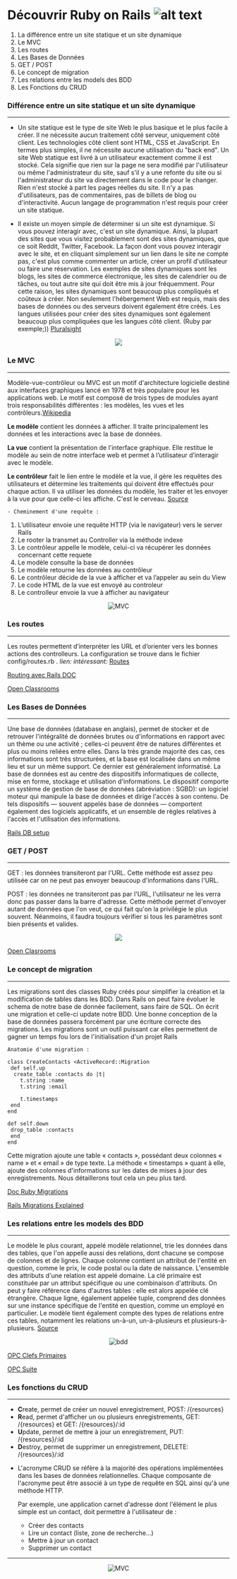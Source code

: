 # Découvrir Ruby on Rails ![alt text][logo]

1. La différence entre un site statique et un site dynamique
2. Le MVC
3. Les routes
4. Les Bases de Données
5. GET / POST
6. Le concept de migration
7. Les relations entre les models des BDD
8. Les Fonctions du CRUD


### Différence entre un site statique et un site dynamique
<hr>


- Un site statique est le type de site Web le plus basique et le plus facile à créer. Il ne nécessite aucun traitement côté serveur, uniquement côté client. Les technologies côté client sont HTML, CSS et JavaScript. En termes plus simples, il ne nécessite aucune utilisation du "back end". Un site Web statique est livré à un utilisateur exactement comme il est stocké. Cela signifie que rien sur la page ne sera modifié par l'utilisateur ou même l'administrateur du site, sauf s'il y a une refonte du site ou si l'administrateur du site va directement dans le code pour le changer. Rien n'est stocké à part les pages réelles du site. Il n'y a pas d'utilisateurs, pas de commentaires, pas de billets de blog ou d'interactivité. Aucun langage de programmation n'est requis pour créer un site statique.

<div> 


- Il existe un moyen simple de déterminer si un site est dynamique. Si vous pouvez interagir avec, c'est un site dynamique. Ainsi, la plupart des sites que vous visitez probablement sont des sites dynamiques, que ce soit Reddit, Twitter, Facebook. La façon dont vous pouvez interagir avec le site, et en cliquant simplement sur un lien dans le site ne compte pas, c'est plus comme commenter un article, créer un profil d'utilisateur ou faire une réservation. Les exemples de sites dynamiques sont les blogs, les sites de commerce électronique, les sites de calendrier ou de tâches, ou tout autre site qui doit être mis à jour fréquemment.
Pour cette raison, les sites dynamiques sont beaucoup plus compliqués et coûteux à créer. Non seulement l'hébergement Web est requis, mais des bases de données ou des serveurs doivent également être créés. Les langues utilisées pour créer des sites dynamiques sont également beaucoup plus compliquées que les langues côté client. (Ruby par exemple;))
	<a href="https://www.pluralsight.com/blog/creative-professional/static-dynamic-websites-theres-difference" target="_blank">Pluralsight</a>

</div>

<p align="center">
	<img src="https://www.pluralsight.com/content/pluralsight/en/blog/creative-professional/sta/static-dynamic-websites-theres-difference/_jcr_content/main/hero_blog_block/image-res.img.jpg/1446605940972.jpg" target="_blank">
</p>


### Le MVC
<hr>
<p>
 Modèle-vue-contrôleur ou MVC est un motif d'architecture logicielle destiné aux interfaces graphiques lancé en 1978 et très populaire pour les applications web. Le motif est composé de trois types de modules ayant trois responsabilités différentes : les modèles, les vues et les contrôleurs.<a href="https://fr.wikipedia.org/wiki/Mod%C3%A8le-vue-contr%C3%B4leur">Wikipedia</a>

**Le modèle**  contient les données à afficher. Il traite principalement les données et les interactions avec la base de données. 

**La vue** contient la présentation de l'interface graphique. Elle restitue le modèle au sein de notre interface web et permet à l’utilisateur d’interagir avec le modèle.

**Le contrôleur** fait le lien entre le modèle et la vue, il gère les requêtes des utilisateurs et détermine les traitements qui doivent être effectués pour chaque action. Il va utiliser les données du modèle, les traiter et les envoyer à la vue pour que celle-ci les affiche. C'est le cerveau.
<a href="https://openclassrooms.com/courses/apprenez-a-programmer-en-java/mieux-structurer-son-code-le-pattern-mvc">Source</a>


	- Cheminement d'une requête :
1. L’utilisateur envoie une requête HTTP (via le navigateur) vers le server Rails
2. Le rooter la transmet au Controller via la méthode indexe
3. Le contrôleur appelle le modèle, celui-ci va récupérer les données concernant cette requete
4. Le modèle consulte la base de données 
5. Le modèle retourne les données au contrôleur
6. Le contrôleur décide de la vue à afficher et va l’appeler au sein du View
7. Le code HTML de la vue est envoyé au controleur 
8. Le controlleur envoie la vue à afficher au navigateur



<p align="center">
	<img src="https://user.oc-static.com/files/399001_400000/399354.png" alt="MVC" target="_blank">
</p>


### Les routes
<hr>

Les routes permettent d’interpréter les URL et d’orienter vers les bonnes actions des controlleurs.
La configuration se trouve dans le fichier config/routes.rb .
*lien: intéressant:* [Routes](https://www.sois-net.fr/routes-ruby-on-rails/)


<a href="http://guides.rubyonrails.org/routing.html">Routing avec Rails DOC</a>

<a href="https://openclassrooms.com/courses/continuez-avec-ruby-on-rails/simplifiez-la-configuration-de-vos-routes">Open Classrooms</a>


### Les Bases de Données
<hr>

Une base de données (database en anglais),
permet de stocker et de retrouver l'intégralité de données brutes ou d'informations en rapport avec un thème ou une activité ;
celles-ci peuvent être de natures différentes et plus ou moins reliées entre elles. Dans la très grande majorité des cas,
ces informations sont très structurées, et la base est localisée dans un même lieu et sur un même support.
Ce dernier est généralement informatisé.
La base de données est au centre des dispositifs informatiques de collecte, mise en forme,
stockage et utilisation d'informations. Le dispositif comporte un système de gestion de base de données (abréviation : SGBD):
un logiciel moteur qui manipule la base de données et dirige l'accès à son contenu.
De tels dispositifs — souvent appelés base de données — comportent également des logiciels applicatifs,
et un ensemble de règles relatives à l'accès et l'utilisation des informations.

<a href="https://www.tutorialspoint.com/ruby-on-rails/rails-database-setup.htm">Rails DB setup</a>


### GET / POST
<hr>


GET : les données transiteront par l'URL. Cette méthode est assez peu utilisée car on ne peut pas envoyer beaucoup d'informations dans l'URL.


POST : les données ne transiteront pas par l'URL, l'utilisateur ne les verra donc pas passer dans la barre d'adresse. Cette méthode permet d'envoyer autant de données que l'on veut, ce qui fait qu'on la privilégie le plus souvent. Néanmoins, il faudra toujours vérifier si tous les paramètres sont bien présents et valides. 

<p align="center">
	<img src="https://image.slidesharecdn.com/servletandjsp-160521134141/95/servlet-and-jsp-interview-questions-7-638.jpg?cb=1463844382">
</p>


<a href="https://openclassrooms.com/courses/concevez-votre-site-web-avec-php-et-mysql/transmettre-des-donnees-avec-les-formulaires">Open Clasrooms</a>


### Le concept de migration
<hr>

Les migrations sont des classes Ruby créés pour simplifier la création et la modification de tables dans les BDD. Dans Rails on peut faire évoluer le schema de notre base de donnée facilement, sans faire de SQL. 
On écrit une migration et celle-ci update notre BDD. Une bonne conception de la base de données passera forcément par une écriture correcte des migrations. Les migrations sont un outil puissant car elles permettent de gagner un temps fou lors de l'initialisation d'un projet Rails


	Anatomie d'une migration :

	class CreateContacts <ActiveRecord::Migration
	 def self.up
	  create_table :contacts do |t|
	    t.string :name
	    t.string :email

	    t.timestamps
	 end
	end

	def self.down
	 drop_table :contacts
	 end
	end


<p>
Cette migration ajoute une table « contacts », possédant deux colonnes « name » et « email » de type texte. La méthode « timestamps » quant à elle, ajoute des colonnes d'informations sur les dates de mises à jour des enregistrements. Nous détaillerons tout cela un peu plus tard.</p>

<a href="http://edgeguides.rubyonrails.org/active_record_migrations.html">Doc Ruby Migrations</a>

<a href="https://scotch.io/tutorials/understanding-migrations-in-rails">Rails Migrations Explained</a>


### Les relations entre les models des BDD
<hr>

Le modèle le plus courant, appelé modèle relationnel, trie les données dans des tables, que l'on appelle aussi des relations, dont chacune se compose de colonnes et de lignes. Chaque colonne contient un attribut de l'entité en question, comme le prix, le code postal ou la date de naissance. L'ensemble des attributs d'une relation est appelé domaine. La clé primaire est constituée par un attribut spécifique ou une combinaison d'attributs. On peut y faire référence dans d'autres tables : elle est alors appelée clé étrangère.
Chaque ligne, également appelée tuple, comprend des données sur une instance spécifique de l'entité en question, comme un employé en particulier.
Le modèle tient également compte des types de relations entre ces tables, notamment les relations un-à-un, un-à-plusieurs et plusieurs-à-plusieurs.
<a href="https://www.lucidchart.com/pages/fr/quest-ce-quun-mod%C3%A8le-de-base-de-donn%C3%A9es">Source</a>

<p align="center">
	<img src="https://blog.philipphauer.de/blog/2015/0514-relational-databases-strength-weaknesses-mongodb/ImpedenceMismatch-OO-Relational1.png" alt="bdd">
</p>


<a href="https://openclassrooms.com/courses/faites-une-base-de-donnees-avec-uml/comprendre-les-cles-primaires">OPC Clefs Primaires</a>

<a href="https://openclassrooms.com/courses/faites-une-base-de-donnees-avec-uml/mettez-en-oeuvre-les-differents-types-de-relations-a-laide-des-cles-etrangeres#">OPC Suite</a>

### Les fonctions du CRUD
<hr>



<p align="center">
	

- **C**reate, permet de créer un nouvel enregistrement, POST: /{resources}
- **R**ead, permet d'afficher un ou plusieurs enregistrements, GET: /{resources} et GET: /{resources}/:id
- **U**pdate, permet de mettre à jour un enregistrement, PUT: /{resources}/:id
- **D**estroy, permet de supprimer un enregistrement, DELETE: /{resources}/:id
</p>

- L'acronyme CRUD se réfère à la majorité des opérations implémentées dans les bases de données relationnelles. Chaque composante de l'acronyme peut être associé à un type de requête en SQL ainsi qu'à une méthode HTTP.

	Par exemple, une application carnet d'adresse dont l'élément le plus simple est un contact, doit permettre à l'utilisateur de :

	- Créer des contacts
	- Lire un contact (liste, zone de recherche…)
	- Mettre à jour un contact
	- Supprimer un contact



[logo]: https://upload.wikimedia.org/wikipedia/commons/thumb/6/62/Ruby_On_Rails_Logo.svg/200px-Ruby_On_Rails_Logo.svg.png "Ruby On Rails"

<hr>

<p align="center">
	<img src="https://cdn-images-1.medium.com/max/1200/1*iIiiKaJKg8k9aRU8iWxCxA.jpeg" alt="MVC" target="_blank">
</p>
